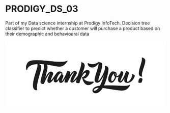 # PRODIGY_DS_03
 Part of my Data science internship at Prodigy InfoTech. Decision tree classifier to predict whether a customer will purchase a product based on their demographic and behavioural data 










![thanks](images/thankyouimage.png)